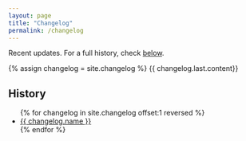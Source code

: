 ```yaml
---
layout: page
title: "Changelog"
permalink: /changelog
---
```

<p class="infobox">Recent updates. For a full history, check <a href="#history">below</a>.</p>

{% assign changelog = site.changelog %}
  {{ changelog.last.content}}

<h2 class="top-bordered" id="history">History</h2>

<ul>
  {% for changelog in site.changelog offset:1 reversed %}
      <li><a href="{{ changelog.url }}">{{ changelog.name }}</a></li>
  {% endfor %}
</ul>
